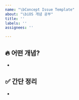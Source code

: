 ```yaml
---
name: "\bConcept Issue Template"
about: "\biOS 개념 공부"
title: ''
labels: ''
assignees: ''

---
```


## 🔥 어떤 개념?
-

## ✅ 간단 정리
-
